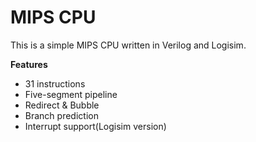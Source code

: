 # MIPS CPU

This is a simple MIPS CPU written in Verilog and Logisim.

**Features**
* 31 instructions
* Five-segment pipeline
* Redirect & Bubble
* Branch prediction
* Interrupt support(Logisim version)


